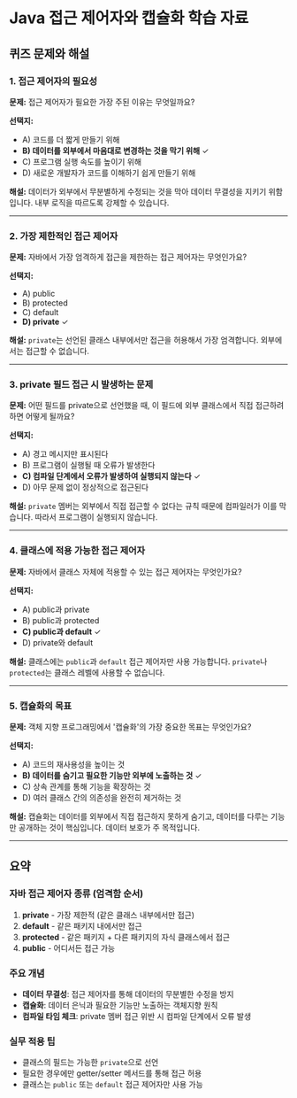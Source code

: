 # Java 접근 제어자와 캡슐화 학습 자료

## 퀴즈 문제와 해설

### 1. 접근 제어자의 필요성

**문제:** 접근 제어자가 필요한 가장 주된 이유는 무엇일까요?

**선택지:**
- A) 코드를 더 짧게 만들기 위해
- **B) 데이터를 외부에서 마음대로 변경하는 것을 막기 위해** ✓
- C) 프로그램 실행 속도를 높이기 위해
- D) 새로운 개발자가 코드를 이해하기 쉽게 만들기 위해

**해설:**
데이터가 외부에서 무분별하게 수정되는 것을 막아 데이터 무결성을 지키기 위함입니다. 내부 로직을 따르도록 강제할 수 있습니다.

---

### 2. 가장 제한적인 접근 제어자

**문제:** 자바에서 가장 엄격하게 접근을 제한하는 접근 제어자는 무엇인가요?

**선택지:**
- A) public
- B) protected
- C) default
- **D) private** ✓

**해설:**
`private`는 선언된 클래스 내부에서만 접근을 허용해서 가장 엄격합니다. 외부에서는 접근할 수 없습니다.

---

### 3. private 필드 접근 시 발생하는 문제

**문제:** 어떤 필드를 private으로 선언했을 때, 이 필드에 외부 클래스에서 직접 접근하려 하면 어떻게 될까요?

**선택지:**
- A) 경고 메시지만 표시된다
- B) 프로그램이 실행될 때 오류가 발생한다
- **C) 컴파일 단계에서 오류가 발생하여 실행되지 않는다** ✓
- D) 아무 문제 없이 정상적으로 접근된다

**해설:**
`private` 멤버는 외부에서 직접 접근할 수 없다는 규칙 때문에 컴파일러가 이를 막습니다. 따라서 프로그램이 실행되지 않습니다.

---

### 4. 클래스에 적용 가능한 접근 제어자

**문제:** 자바에서 클래스 자체에 적용할 수 있는 접근 제어자는 무엇인가요?

**선택지:**
- A) public과 private
- B) public과 protected
- **C) public과 default** ✓
- D) private와 default

**해설:**
클래스에는 `public`과 `default` 접근 제어자만 사용 가능합니다. `private`나 `protected`는 클래스 레벨에 사용할 수 없습니다.

---

### 5. 캡슐화의 목표

**문제:** 객체 지향 프로그래밍에서 '캡슐화'의 가장 중요한 목표는 무엇인가요?

**선택지:**
- A) 코드의 재사용성을 높이는 것
- **B) 데이터를 숨기고 필요한 기능만 외부에 노출하는 것** ✓
- C) 상속 관계를 통해 기능을 확장하는 것
- D) 여러 클래스 간의 의존성을 완전히 제거하는 것

**해설:**
캡슐화는 데이터를 외부에서 직접 접근하지 못하게 숨기고, 데이터를 다루는 기능만 공개하는 것이 핵심입니다. 데이터 보호가 주 목적입니다.

---

## 요약

### 자바 접근 제어자 종류 (엄격함 순서)
1. **private** - 가장 제한적 (같은 클래스 내부에서만 접근)
2. **default** - 같은 패키지 내에서만 접근
3. **protected** - 같은 패키지 + 다른 패키지의 자식 클래스에서 접근
4. **public** - 어디서든 접근 가능

### 주요 개념
- **데이터 무결성**: 접근 제어자를 통해 데이터의 무분별한 수정을 방지
- **캡슐화**: 데이터 은닉과 필요한 기능만 노출하는 객체지향 원칙
- **컴파일 타임 체크**: private 멤버 접근 위반 시 컴파일 단계에서 오류 발생

### 실무 적용 팁
- 클래스의 필드는 가능한 `private`으로 선언
- 필요한 경우에만 getter/setter 메서드를 통해 접근 허용
- 클래스는 `public` 또는 `default` 접근 제어자만 사용 가능